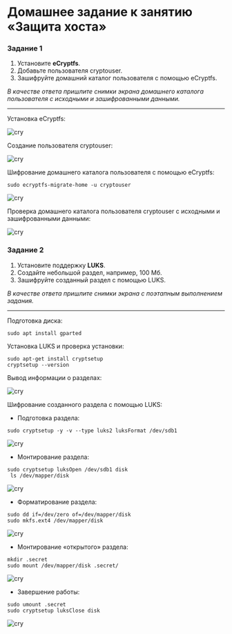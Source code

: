 # Домашнее задание к занятию  «Защита хоста»

### Задание 1

1. Установите **eCryptfs**.
2. Добавьте пользователя cryptouser.
3. Зашифруйте домашний каталог пользователя с помощью eCryptfs.


*В качестве ответа  пришлите снимки экрана домашнего каталога пользователя с исходными и зашифрованными данными.*  

---

Установка eCryptfs:

![cry](https://github.com/OhotinDY/sdb-13-02/blob/main/cry1.pmg)

Создание пользователя cryptouser:

![cry](https://github.com/OhotinDY/sdb-13-02/blob/main/cry2.pmg)

Шифрование домашнего каталога пользователя с помощью eCryptfs:

```
sudo ecryptfs-migrate-home -u cryptouser
```

![cry](https://github.com/OhotinDY/sdb-13-02/blob/main/cry3.pmg)

Проверка домашнего каталога пользователя cryptouser с исходными и зашифрованными данными:

![cry](https://github.com/OhotinDY/sdb-13-02/blob/main/cry4.pmg)

### Задание 2

1. Установите поддержку **LUKS**.
2. Создайте небольшой раздел, например, 100 Мб.
3. Зашифруйте созданный раздел с помощью LUKS.

*В качестве ответа пришлите снимки экрана с поэтапным выполнением задания.*

---

Подготовка диска:

```
sudo apt install gparted
```

Установка LUKS и проверка установки:

```
sudo apt-get install cryptsetup
cryptsetup --version
```

Вывод информации о разделах:

![cry](https://github.com/OhotinDY/sdb-13-02/blob/main/cry5.pmg)

Шифрование созданного раздела с помощью LUKS:
- Подготовка раздела:

```
sudo cryptsetup -y -v --type luks2 luksFormat /dev/sdb1
```

![cry](https://github.com/OhotinDY/sdb-13-02/blob/main/cry6.pmg)

- Монтирование раздела:

```
sudo cryptsetup luksOpen /dev/sdb1 disk
 ls /dev/mapper/disk
```

![cry](https://github.com/OhotinDY/sdb-13-02/blob/main/cry7.pmg)

- Форматирование раздела:

```
sudo dd if=/dev/zero of=/dev/mapper/disk
sudo mkfs.ext4 /dev/mapper/disk
```

![cry](https://github.com/OhotinDY/sdb-13-02/blob/main/cry8.pmg)

- Монтирование «открытого» раздела:

```
mkdir .secret
sudo mount /dev/mapper/disk .secret/
```

![cry](https://github.com/OhotinDY/sdb-13-02/blob/main/cry9.pmg)

- Завершение работы:

```
sudo umount .secret
sudo cryptsetup luksClose disk
```

![cry](https://github.com/OhotinDY/sdb-13-02/blob/main/cry10.pmg)
